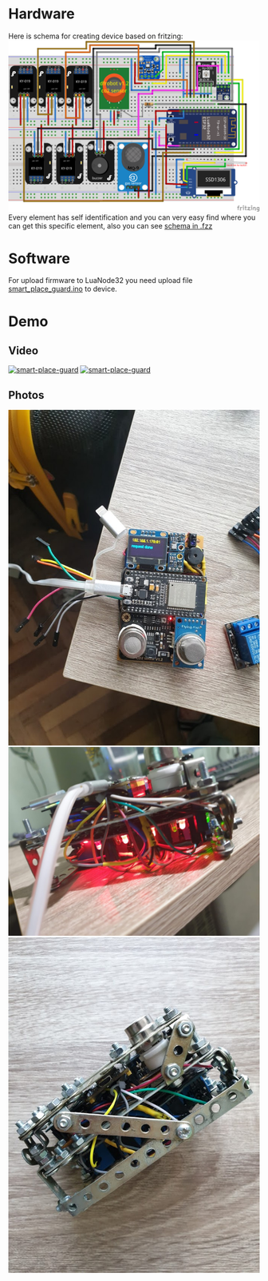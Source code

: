 # Hardware
Here is schema for creating device based on fritzing:
![smart-place-guard](/fritzing/fritzing-schema.png)
Every element has self identification and you can very easy find where you can get this specific element, also you can see [schema in .fzz](/fritzing/main.fzz)

# Software
For upload firmware to LuaNode32 you need upload file [smart_place_guard.ino](/firmware.js) to device.


# Demo

## Video
[![smart-place-guard](http://img.youtube.com/vi/6RgXKTK5o1Y/0.jpg)](http://www.youtube.com/watch?v=6RgXKTK5o1Y)
[![smart-place-guard](http://img.youtube.com/vi/7ZeH6FLk760/0.jpg)](http://www.youtube.com/watch?v=7ZeH6FLk760)

## Photos
![smart-place-guard](/photos/20190131_130801.jpg)
![smart-place-guard](/photos/20190201_181409.jpg)
![smart-place-guard](/photos/20190208_153639.jpg)
